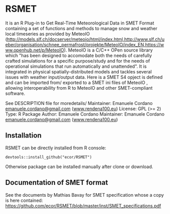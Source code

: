 # RSMET
It is an R Plug-in to Get Real-Time Meteorological Data in SMET Format containing a set of functions and methods to manage snow and weather local timeseries as provided by MeteoIO (http://models.slf.ch/docserver/meteoio/html/index.html,http://www.slf.ch/ueber/organisation/schnee_permafrost/projekte/MeteoIO/index_EN,https://www.openhub.net/p/MeteoIO). MeteoIO is a C/C++ OPen source library which "has been designed to accomodate both the needs of carefully crafted simulations for a specific purpose/study and for the needs of operational simulations that run automatically and unattended". It is integrated in physical spatially-distributed models and tackles several issues with weather input/output data. Here is a SMET S4 opject is defined and can be imported from/ exported to a SMET ini files of MeteoIO , allowing interoperability from R to MeteoIO and other SMET-compliant software.  

See DESCRIPTION file for moredetails/
Maintainer: Emanuele Cordano <emanuele.cordano@gmail.com> (www.rendena100.eu)
License: GPL (>= 2)
Type: R Package
Author: Emanuele Cordano
Maintainer: Emanuele Cordano <emanuele.cordano@gmail.com> (www.rendena100.eu)

## Installation

RSMET can be directly installed from R console: 
```{r eval=FALSE,echo=TRUE}
devtools::install_github("ecor/RSMET")
```
Otherwise package can be installed manually after clone or download.

## Documentation of SMET format

See the documents by Mathias Bavay for SMET specification whose a copy is here contained: https://github.com/ecor/RSMET/blob/master/inst/SMET_specifications.pdf


